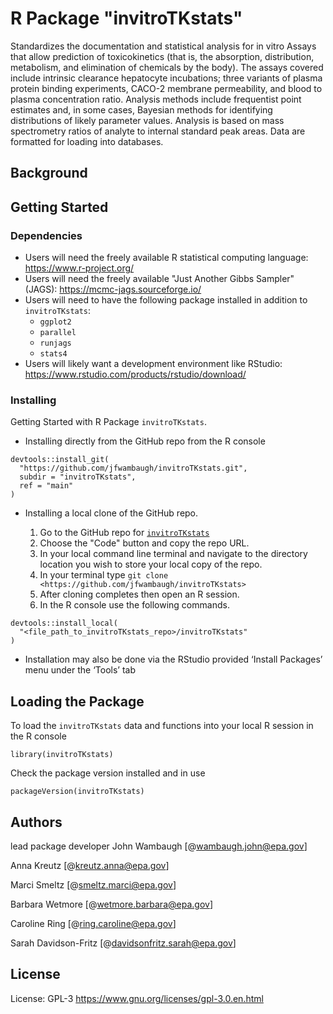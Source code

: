 # R Package "invitroTKstats"

Standardizes the documentation and statistical analysis for in vitro
Assays that allow prediction of toxicokinetics (that is, the absorption, 
distribution, metabolism, and elimination of chemicals by the body). The assays 
covered include intrinsic clearance hepatocyte incubations; three variants of plasma 
protein binding experiments, CACO-2 membrane permeability, and blood to plasma concentration ratio. 
Analysis methods include frequentist point estimates and, in some cases, Bayesian methods for identifying 
distributions of likely parameter values. Analysis is based on mass spectrometry ratios of analyte to 
internal standard peak areas. Data are formatted for loading into databases.


## Background


## Getting Started

### Dependencies

* Users will need the freely available R statistical computing language: <https://www.r-project.org/>
* Users will need the freely available "Just Another Gibbs Sampler" (JAGS):
<https://mcmc-jags.sourceforge.io/>
* Users will need to have the following package installed in addition to
`invitroTKstats`:
  * `ggplot2`
  * `parallel`
  * `runjags`
  * `stats4`
* Users will likely want a development environment like RStudio: <https://www.rstudio.com/products/rstudio/download/>

### Installing

Getting Started with R Package `invitroTKstats`.

* Installing directly from the GitHub repo from the R console
```
devtools::install_git(
  "https://github.com/jfwambaugh/invitroTKstats.git",
  subdir = "invitroTKstats",
  ref = "main"
)
```

* Installing a local clone of the GitHub repo.
  
  1. Go to the GitHub repo for
  [`invitroTKstats`](https://github.com/jfwambaugh/invitroTKstats)
  2. Choose the "Code" button and copy the repo URL.
  3. In your local command line terminal and navigate to the directory location
  you wish to store your local copy of the repo.
  4. In your terminal type
  `git clone <https://github.com/jfwambaugh/invitroTKstats>`
  4. After cloning completes then open an R session.
  5. In the R console use the following commands.
  
```
devtools::install_local(
  "<file_path_to_invitroTKstats_repo>/invitroTKstats"
)
```

* Installation may also be done via the RStudio provided ‘Install Packages’ menu
under the ‘Tools’ tab


## Loading the Package

To load the `invitroTKstats` data and functions into your local R session in
the R console 

```
library(invitroTKstats)
```

Check the package version installed and in use 

```
packageVersion(invitroTKstats)
```

## Authors

lead package developer John Wambaugh
[@wambaugh.john@epa.gov]

Anna Kreutz
[@kreutz.anna@epa.gov]

Marci Smeltz
[@smeltz.marci@epa.gov]

Barbara Wetmore
[@wetmore.barbara@epa.gov]

Caroline Ring
[@ring.caroline@epa.gov]

Sarah Davidson-Fritz
[@davidsonfritz.sarah@epa.gov]

## License

License: GPL-3 <https://www.gnu.org/licenses/gpl-3.0.en.html>
